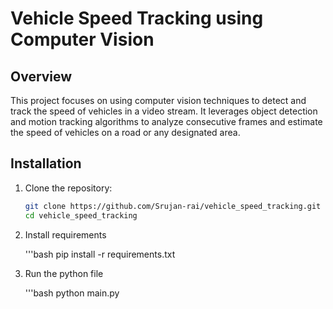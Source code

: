 # Vehicle Speed Tracking using Computer Vision

## Overview

This project focuses on using computer vision techniques to detect and track the speed of vehicles in a video stream. It leverages object detection and motion tracking algorithms to analyze consecutive frames and estimate the speed of vehicles on a road or any designated area.

## Installation

1. Clone the repository:

   ```bash
   git clone https://github.com/Srujan-rai/vehicle_speed_tracking.git
   cd vehicle_speed_tracking

2. Install requirements 
    
    '''bash
    pip install -r requirements.txt

3. Run the python file

    '''bash
    python main.py



